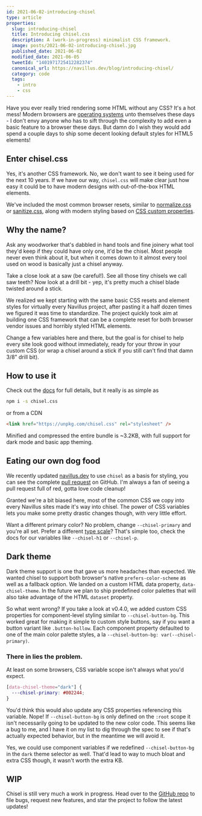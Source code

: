 ```yaml
---
id: 2021-06-02-introducing-chisel
type: article
properties:
  slug: introducing-chisel
  title: Introducing chisel.css
  description: A (work-in-progress) minimalist CSS framework.
  image: posts/2021-06-02-introducing-chisel.jpg
  published_date: 2021-06-02
  modified_date: 2021-06-05
  tweetId: "1401971725412282374"
  canonical_url: https://navillus.dev/blog/introducing-chisel/
  category: code
  tags:
    - intro
    - css
---
```


Have you ever really tried rendering some HTML without any CSS? It's a hot mess! Modern browsers are [operating systems](https://www.google.com/chromebook/chrome-os/) unto themselves these days - I don't envy anyone who has to sift through the complexity to add even a basic feature to a browser these days. But damn do I wish they would add spend a couple days to ship some decent looking default styles for HTML5 elements!

## Enter chisel.css

Yes, it's another CSS framework. No, we don't want to see it being used for the next 10 years. If we have our way, `chisel.css` will make clear just how easy it could be to have modern designs with out-of-the-box HTML elements.

We've included the most common browser resets, similar to [normalize.css](https://github.com/necolas/normalize.css) or [sanitize.css](https://csstools.github.io/sanitize.css/), along with modern styling based on [CSS custom properties](https://developer.mozilla.org/en-US/docs/Web/CSS/Using_CSS_custom_properties).

## Why the name?

Ask any woodworker that's dabbled in hand tools and fine joinery what tool they'd keep if they could have only one, it'd be the chisel. Most people never even think about it, but when it comes down to it almost every tool used on wood is basically just a chisel anyway.

Take a close look at a saw (be careful!). See all those tiny chisels we call saw teeth? Now look at a drill bit - yep, it's pretty much a chisel blade twisted around a stick.

We realized we kept starting with the same basic CSS resets and element styles for virtually every Navillus project, after pasting it a half dozen times we figured it was time to standardize. The project quickly took aim at building one CSS framework that can be a complete reset for both browser vendor issues and horribly styled HTML elements.

Change a few variables here and there, but the goal is for chisel to help every site look good without immediately, ready for your throw in your custom CSS (or wrap a chisel around a stick if you still can't find that damn 3/8" drill bit).

## How to use it

Check out the [docs](https://navillus-bv.github.io/chisel/) for full details, but it really is as simple as

```bash
npm i -s chisel.css
```

or from a CDN

```html
<link href="https://unpkg.com/chisel.css" rel="stylesheet" />
```

Minified and compressed the entire bundle is ~3.2KB, with full support for dark mode and basic app theming.

## Eating our own dog food

We recently updated [navillus.dev](https://navillus.dev) to use `chisel` as a basis for styling, you can see the complete [pull request](https://github.com/Navillus-BV/navillus-dev/pull/11/files?file-filters%5B%5D=.postcss&file-filters%5B%5D=.svelte) on GitHub. I'm always a fan of seeing a pull request full of red, gotta love code cleanup!

Granted we're a bit biased here, most of the common CSS we copy into every Navillus sites made it's way into chisel. The power of CSS variables lets you make some pretty drastic changes though, with very little effort.

Want a different primary color? No problem, change `--chisel-primary` and you're all set. Prefer a different [type scale](https://type-scale.com/)? That's simple too, check the docs for our variables like `--chisel-h1` or `--chisel-p`.

## Dark theme

Dark theme support is one that gave us more headaches than expected. We wanted chisel to support both browser's native `prefers-color-scheme` as well as a fallback option. We landed on a custom HTML data property, `data-chisel-theme`. In the future we plan to ship predefined color palettes that will also take advantage of the HTML `dataset` property.

So what went wrong? If you take a look at v0.4.0, we added custom CSS properties for component-level styling similar to `--chisel-button-bg`. This worked great for making it simple to custom style buttons, say if you want a button variant like `.button-hollow`. Each component property defaulted to one of the main color palette styles, a la `--chisel-button-bg: var(--chisel-primary)`.

### There in lies the problem.

At least on some browsers, CSS variable scope isn't always what you'd expect.

```css
[data-chisel-theme="dark"] {
  ---chisel-primary: #002244;
}
```

You'd think this would also update any CSS properties referencing this variable. Nope! If `--chisel-button-bg` is only defined on the `:root` scope it isn't necessarily going to be updated to the new color code. This seems like a bug to me, and I have it on my list to dig through the spec to see if that's actually expected behavior, but in the meantime we will avoid it.

Yes, we could use component variables if we redefined `--chisel-button-bg` in the `dark` theme selector as well. That'd lead to way to much bloat and extra CSS though, it wasn't worth the extra KB.

## WIP

Chisel is still very much a work in progress. Head over to the [GitHub repo](http://github.com/navillus-bv/chisel) to file bugs, request new features, and star the project to follow the latest updates!
